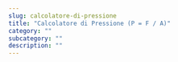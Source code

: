 ```yaml
---
slug: calcolatore-di-pressione
title: "Calcolatore di Pressione (P = F / A)"
category: ""
subcategory: ""
description: ""
---
```


